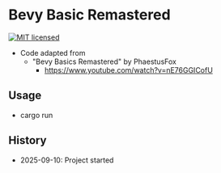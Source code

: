 # Bevy Basic Remastered

[![MIT licensed][mit-badge]][mit-url]

[mit-badge]: https://img.shields.io/badge/license-MIT-blue.svg
[mit-url]: https://github.com/david-wallace-croft/bevy-basics-remastered/blob/main/LICENSE.txt

- Code adapted from
  - "Bevy Basics Remastered" by PhaestusFox
    - https://www.youtube.com/watch?v=nE76GGICofU

## Usage

- cargo run

## History

- 2025-09-10: Project started
